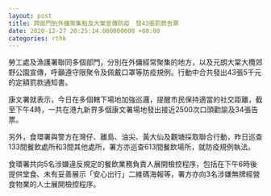 ```yaml
---
layout: post
title: 跨部門到外傭聚集點及大棠宣傳防疫　發43張罰款告票
date: 2020-12-27 20:25:14.000000000 +08:00
categories: rthk
---
```


勞工處及漁護署聯同多個部門，分別在外傭經常聚集的地方，以及元朗大棠大欖郊野公園宣傳，呼籲遵守限聚令及佩戴口罩等防疫規例。行動中合共發出43張5千元的定額罰款通知書。

康文署就表示，今日在多個轄下場地加強巡邏，提醒市民保持適當的社交距離，截至下午4時，一共在港九新界多個康文署場地發出接近2500次口頭勸諭及34張告票。

另外，食環署與警方在灣仔、離島、油尖、黃大仙及觀塘採取聯合行動，昨日巡查133間餐飲處所和3間其他處所，署方亦巡查613間餐飲場所，就防疫規例執法。

食環署共向5名涉嫌違反規定的餐飲業務負責人展開檢控程序，包括在下午6時後提供堂食、未有妥善展示「安心出行」二維碼海報等，署方亦向3名涉嫌無牌經營食物業的人士展開檢控程序。
